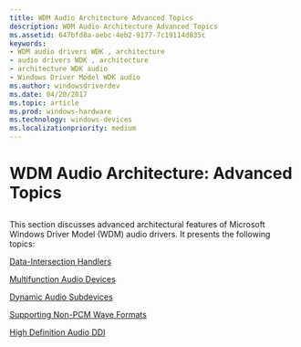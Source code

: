 ```yaml
---
title: WDM Audio Architecture Advanced Topics
description: WDM Audio Architecture Advanced Topics
ms.assetid: 647bfd8a-aebc-4eb2-9177-7c19114d835c
keywords:
- WDM audio drivers WDK , architecture
- audio drivers WDK , architecture
- architecture WDK audio
- Windows Driver Model WDK audio
ms.author: windowsdriverdev
ms.date: 04/20/2017
ms.topic: article
ms.prod: windows-hardware
ms.technology: windows-devices
ms.localizationpriority: medium
---
```


# WDM Audio Architecture: Advanced Topics


## <span id="wdm_audio_architecture_advanced_topics"></span><span id="WDM_AUDIO_ARCHITECTURE_ADVANCED_TOPICS"></span>


This section discusses advanced architectural features of Microsoft Windows Driver Model (WDM) audio drivers. It presents the following topics:

[Data-Intersection Handlers](data-intersection-handlers.md)

[Multifunction Audio Devices](multifunction-audio-devices.md)

[Dynamic Audio Subdevices](dynamic-audio-subdevices.md)

[Supporting Non-PCM Wave Formats](supporting-non-pcm-wave-formats.md)

[High Definition Audio DDI](high-definition-audio-ddi.md)

 

 




